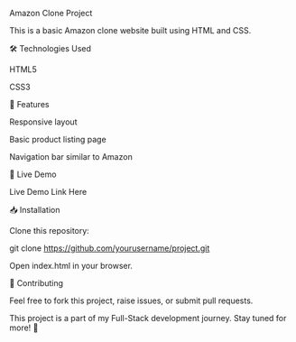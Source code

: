 Amazon Clone Project

This is a basic Amazon clone website built using HTML and CSS.

🛠️ Technologies Used

HTML5

CSS3

🚀 Features

Responsive layout

Basic product listing page

Navigation bar similar to Amazon

🔗 Live Demo

Live Demo Link Here

📥 Installation

Clone this repository:

git clone https://github.com/yourusername/project.git

Open index.html in your browser.

🤝 Contributing

Feel free to fork this project, raise issues, or submit pull requests.

This project is a part of my Full-Stack development journey. Stay tuned for more! 🚀

